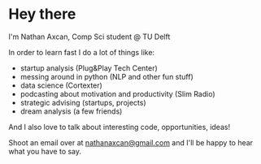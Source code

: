 # Hey there
I'm Nathan Axcan, Comp Sci student @ TU Delft

In order to learn fast I do a lot of things like:
- startup analysis (Plug&Play Tech Center)
- messing around in python (NLP and other fun stuff)
- data science (Cortexter)
- podcasting about motivation and productivity (Slim Radio)
- strategic advising (startups, projects)
- dream analysis (a few friends)

And I also love to talk about interesting code, opportunities, ideas!

Shoot an email over at nathanaxcan@gmail.com and I'll be happy to hear what you have to say.
